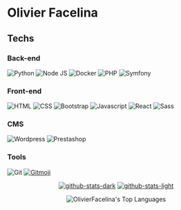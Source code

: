 # Olivier Facelina

## Techs
### Back-end

![Python](https://img.shields.io/badge/Python-black?style=for-the-badge&logo=python)
![Node JS](https://img.shields.io/badge/Node_JS-black?style=for-the-badge&logo=node.js)
![Docker](https://img.shields.io/badge/Docker-black?style=for-the-badge&logo=docker)
![PHP](https://img.shields.io/badge/PHP-black?style=for-the-badge&logo=php)
![Symfony](https://img.shields.io/badge/Symfony-black?style=for-the-badge&logo=symfony)

### Front-end

![HTML](https://img.shields.io/badge/HTML-black?style=for-the-badge&logo=html5)
![CSS](https://img.shields.io/badge/CSS-black?style=for-the-badge&logo=css3)
![Bootstrap](https://img.shields.io/badge/Bootstrap-black?style=for-the-badge&logo=bootstrap)
![Javascript](https://img.shields.io/badge/Javascript-black?style=for-the-badge&logo=javascript)
![React](https://img.shields.io/badge/React-black?style=for-the-badge&logo=react)
![Sass](https://img.shields.io/badge/Sass-black?style=for-the-badge&logo=sass)

### CMS

![Wordpress](https://img.shields.io/badge/Wordpress-black?style=for-the-badge&logo=wordpress)
![Prestashop](https://img.shields.io/badge/Prestashop-black?style=for-the-badge&logo=prestashop)


### Tools

![Git](https://img.shields.io/badge/Git-black?style=for-the-badge&logo=git)
[![Gitmoji](https://img.shields.io/badge/😜_Gitmoji-black?style=for-the-badge)](https://gitmoji.dev)


<div align="center">

  [![github-stats-dark](https://github-readme-stats.vercel.app/api?username=OlivierFacelina&show_icons=true&theme=dark#gh-dark-mode-only)](https://github.com/anuraghazra/github-readme-stats#gh-dark-mode-only)
  [![github-stats-light](https://github-readme-stats.vercel.app/api?username=OlivierFacelina&show_icons=true&theme=default#gh-light-mode-only)](https://github.com/anuraghazra/github-readme-stats#gh-light-mode-only)

</div>

<div align="center">

  ![OlivierFacelina's Top Languages](https://github-readme-stats.vercel.app/api/top-langs/?username=OlivierFacelina&theme=vue-dark&show_icons=true&hide_border=true&layout=compact)

</div>
